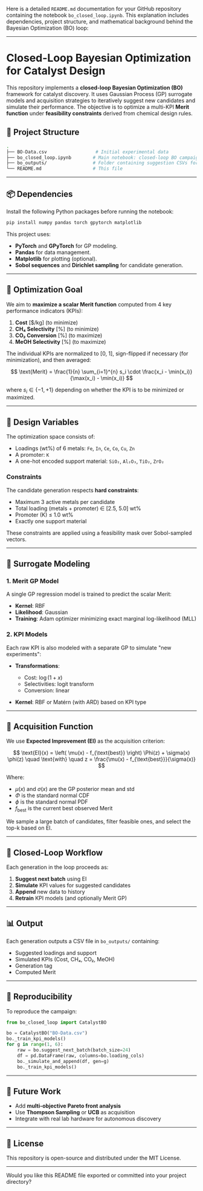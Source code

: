 Here is a detailed `README.md` documentation for your GitHub repository containing the notebook `bo_closed_loop.ipynb`. This explanation includes dependencies, project structure, and mathematical background behind the Bayesian Optimization (BO) loop:

---

# Closed-Loop Bayesian Optimization for Catalyst Design

This repository implements a **closed-loop Bayesian Optimization (BO)** framework for catalyst discovery. It uses Gaussian Process (GP) surrogate models and acquisition strategies to iteratively suggest new candidates and simulate their performance. The objective is to optimize a multi-KPI **Merit function** under **feasibility constraints** derived from chemical design rules.

## 📁 Project Structure

```bash
.
├── BO-Data.csv                  # Initial experimental data
├── bo_closed_loop.ipynb        # Main notebook: closed-loop BO campaign
├── bo_outputs/                 # Folder containing suggestion CSVs for each generation
└── README.md                   # This file
```

---

## 📦 Dependencies

Install the following Python packages before running the notebook:

```bash
pip install numpy pandas torch gpytorch matplotlib
```

This project uses:

* **PyTorch** and **GPyTorch** for GP modeling.
* **Pandas** for data management.
* **Matplotlib** for plotting (optional).
* **Sobol sequences** and **Dirichlet sampling** for candidate generation.

---

## 🎯 Optimization Goal

We aim to **maximize a scalar Merit function** computed from 4 key performance indicators (KPIs):

1. **Cost** \[\$/kg] (to minimize)
2. **CH₄ Selectivity** \[%] (to minimize)
3. **CO₂ Conversion** \[%] (to maximize)
4. **MeOH Selectivity** \[%] (to maximize)

The individual KPIs are normalized to \[0, 1], sign-flipped if necessary (for minimization), and then averaged:

$$
\text{Merit} = \frac{1}{n} \sum_{i=1}^{n} s_i \cdot \frac{x_i - \min(x_i)}{\max(x_i) - \min(x_i)}
$$

where $s_i \in \{-1, +1\}$ depending on whether the KPI is to be minimized or maximized.

---

## 🧪 Design Variables

The optimization space consists of:

* Loadings (wt%) of 6 metals: `Fe`, `In`, `Ce`, `Co`, `Cu`, `Zn`
* A promoter: `K`
* A one-hot encoded support material: `SiO₂`, `Al₂O₃`, `TiO₂`, `ZrO₂`

### Constraints

The candidate generation respects **hard constraints**:

* Maximum 3 active metals per candidate
* Total loading (metals + promoter) ∈ \[2.5, 5.0] wt%
* Promoter (K) ≤ 1.0 wt%
* Exactly one support material

These constraints are applied using a feasibility mask over Sobol-sampled vectors.

---

## 🧠 Surrogate Modeling

### 1. **Merit GP Model**

A single GP regression model is trained to predict the scalar Merit:

* **Kernel**: RBF
* **Likelihood**: Gaussian
* **Training**: Adam optimizer minimizing exact marginal log-likelihood (MLL)

### 2. **KPI Models**

Each raw KPI is also modeled with a separate GP to simulate "new experiments":

* **Transformations**:

  * Cost: $\log(1 + x)$
  * Selectivities: logit transform
  * Conversion: linear
* **Kernel**: RBF or Matérn (with ARD) based on KPI type

---

## 🚀 Acquisition Function

We use **Expected Improvement (EI)** as the acquisition criterion:

$$
\text{EI}(x) = \left( \mu(x) - f_{\text{best}} \right) \Phi(z) + \sigma(x) \phi(z)
\quad \text{with} \quad z = \frac{\mu(x) - f_{\text{best}}}{\sigma(x)}
$$

Where:

* $\mu(x)$ and $\sigma(x)$ are the GP posterior mean and std
* $\Phi$ is the standard normal CDF
* $\phi$ is the standard normal PDF
* $f_{\text{best}}$ is the current best observed Merit

We sample a large batch of candidates, filter feasible ones, and select the top-k based on EI.

---

## 🔁 Closed-Loop Workflow

Each generation in the loop proceeds as:

1. **Suggest next batch** using EI
2. **Simulate** KPI values for suggested candidates
3. **Append** new data to history
4. **Retrain** KPI models (and optionally Merit GP)

---

## 📊 Output

Each generation outputs a CSV file in `bo_outputs/` containing:

* Suggested loadings and support
* Simulated KPIs (Cost, CH₄, CO₂, MeOH)
* Generation tag
* Computed Merit

---

## 🧪 Reproducibility

To reproduce the campaign:

```python
from bo_closed_loop import CatalystBO

bo = CatalystBO("BO-Data.csv")
bo._train_kpi_models()
for g in range(1, 6):
    raw = bo.suggest_next_batch(batch_size=24)
    df = pd.DataFrame(raw, columns=bo.loading_cols)
    bo._simulate_and_append(df, gen=g)
    bo._train_kpi_models()
```

---

## 🧠 Future Work

* Add **multi-objective Pareto front analysis**
* Use **Thompson Sampling** or **UCB** as acquisition
* Integrate with real lab hardware for autonomous discovery

---

## 📜 License

This repository is open-source and distributed under the MIT License.

---

Would you like this README file exported or committed into your project directory?
